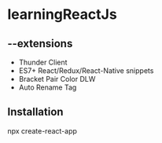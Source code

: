# learningReactJs
## --extensions
- Thunder Client
- ES7+ React/Redux/React-Native snippets
- Bracket Pair Color DLW
- Auto Rename Tag
## Installation
npx create-react-app
